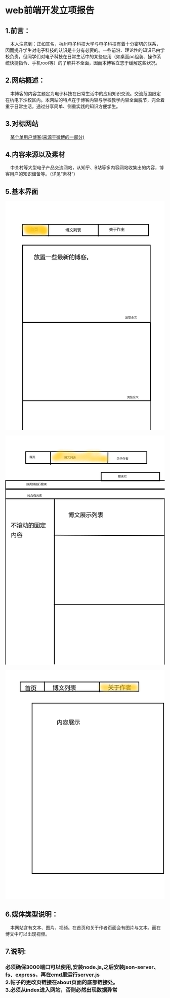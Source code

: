 # web前端开发立项报告
## 1.前言：
&nbsp; &nbsp; 本人注意到：正如其名，杭州电子科技大学与电子科技有着十分密切的联系，因而提升学生对电子科技的认识是十分有必要的。一些前沿、理论性的知识已由学校负责，但同学们对电子科技在日常生活中的某些应用（如桌面pc组装、操作系统快捷指令、手机root等）的了解并不全面，因而本博客立志于缓解这些状况。
## 2.网站概述：
&nbsp; &nbsp; 本博客的内容主题定为电子科技在日常生活中的应用知识交流。交流范围限定在杭电下沙校区内。本网站的特点在于博客内容与学校教学内容全面脱节，完全着重于日常生活，通过分享简单、侧重实践的知识方便学生。
## 3.对标网站
&nbsp; &nbsp; [某个单用户博客(来源于微博的一部分)](https://blog.sina.com.cn/s/articlelist_1265722751_0_1.html)  
## 4.内容来源以及素材
&nbsp; &nbsp; 中关村等大型电子产品交流网站，从知乎、B站等多内容网站收集出的内容，博客用户的知识储备等。（详见“素材”）
## 5.基本界面  
![x](x.png)  

![y](y.png) 

![z](z.png)  
## 6.媒体类型说明：
&nbsp; &nbsp; 本网站含有文本、图片、视频。在首页和关于作者页面会有图片与文本。而在博文中可以出现视频。
## 7.说明:<h3>必须确保3000端口可以使用,安装node.js,之后安装json-server、fs、express，再在cmd里运行server.js<br>2.帖子的更改页链接在about页面的底部链接处。<br>3.必须从index进入网站，否则必然出现数据异常</h3>


